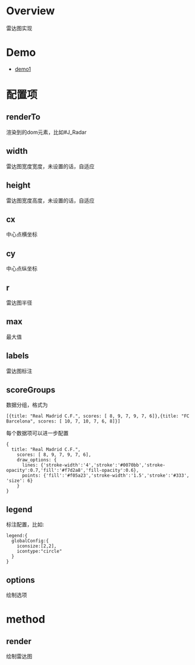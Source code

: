 # Overview
雷达图实现

# Demo
- [demo1](http://charts.kissyui.com/demos/1.2/demo/radarchart/radar-rich.html)

# 配置项

## renderTo
  渲染到的dom元素，比如#J_Radar

## width
  雷达图宽度宽度，未设置的话，自适应

## height
  雷达图宽度高度，未设置的话，自适应

## cx 
  中心点横坐标

## cy
  中心点纵坐标

## r
  雷达图半径

## max 
  最大值

## labels
  雷达图标注

## scoreGroups
  数据分组，格式为
  
  ```
  [{title: "Real Madrid C.F.", scores: [ 8, 9, 7, 9, 7, 6]},{title: "FC Barcelona", scores: [ 10, 7, 10, 7, 6, 8]}]
  ```
  
  每个数据项可以进一步配置
  
  ```
  {
    title: "Real Madrid C.F.",
      scores: [ 8, 9, 7, 9, 7, 6],
      draw_options: {
        lines: {'stroke-width':'4','stroke':'#0070bb','stroke-opacity':0.7,'fill':'#f7d2a8','fill-opacity':0.6},
        points: {'fill':'#f05a23','stroke-width':'1.5','stroke':'#333', 'size': 6}
      }
  }
  ```
## legend
  标注配置，比如:

  ```
  legend:{
    globalConfig:{
      iconsize:[2,2],
      icontype:"circle"
    }
  }
  ```

## options
  绘制选项

# method

## render
  绘制雷达图

